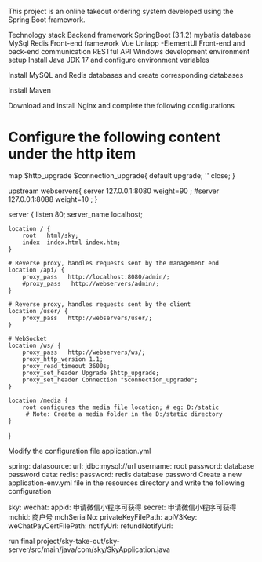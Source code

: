 This project is an online takeout ordering system developed using the Spring Boot framework.

Technology stack
Backend framework
SpringBoot (3.1.2)
mybatis
database
MySql
Redis
Front-end framework
Vue
Uniapp -ElementUI
Front-end and back-end communication
RESTful API
Windows development environment setup
Install Java JDK 17 and configure environment variables

Install MySQL and Redis databases and create corresponding databases

Install Maven

Download and install Nginx and complete the following configurations

# Configure the following content under the http item

map $http_upgrade $connection_upgrade{
	default upgrade;
	'' close;
}

upstream webservers{
  server 127.0.0.1:8080 weight=90 ;
  #server 127.0.0.1:8088 weight=10 ;
}

server {
    listen       80;
    server_name  localhost;

    location / {
        root   html/sky;
        index  index.html index.htm;
    }

    # Reverse proxy, handles requests sent by the management end
    location /api/ {
		proxy_pass   http://localhost:8080/admin/;
        #proxy_pass   http://webservers/admin/;
    }

	# Reverse proxy, handles requests sent by the client
    location /user/ {
        proxy_pass   http://webservers/user/;
    }

	# WebSocket
	location /ws/ {
        proxy_pass   http://webservers/ws/;
		proxy_http_version 1.1;
		proxy_read_timeout 3600s;
		proxy_set_header Upgrade $http_upgrade;
		proxy_set_header Connection "$connection_upgrade";
    }

    location /media {
        root configures the media file location; # eg: D:/static
         # Note: Create a media folder in the D:/static directory
    }
}


Modify the configuration file application.yml



spring:
  datasource:
    url: jdbc:mysql://url
    username: root
    password: database password
  data:
    redis:
      password: redis database password
Create a new application-env.yml file in the resources directory and write the following configuration



sky:
  wechat:
    appid: 申请微信小程序可获得
    secret: 申请微信小程序可获得
    mchid: 商户号
    mchSerialNo:
    privateKeyFilePath:
    apiV3Key:
    weChatPayCertFilePath:
    notifyUrl:
    refundNotifyUrl:

    
run final project/sky-take-out/sky-server/src/main/java/com/sky/SkyApplication.java
